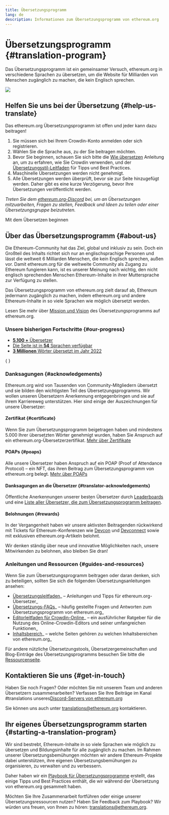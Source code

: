 ```yaml
---
title: Übersetzungsprogramm
lang: de
description: Informationen zum Übersetzungsprogramm von ethereum.org
---
```


# Übersetzungsprogramm \{#translation-program}

Das Übersetzungsprogramm ist ein gemeinsamer Versuch, ethereum.org in verschiedene Sprachen zu übersetzen, um die Website für Milliarden von Menschen zugänglich zu machen, die kein Englisch sprechen.

![](./enterprise-eth.png)

## Helfen Sie uns bei der Übersetzung \{#help-us-translate}

Das ethereum.org Übersetzungsprogramm ist offen und jeder kann dazu beitragen!

1. Sie müssen sich bei Ihrem Crowdin-Konto anmelden oder sich registrieren.
2. Wählen Sie die Sprache aus, zu der Sie beitragen möchten.
3. Bevor Sie beginnen, schauen Sie sich bitte die [Wie übersetzen](/contributing/translation-program/how-to-translate/) Anleitung an, um zu erfahren, wie Sie Crowdin verwenden, und der [Übersetzungsstil-Leitfaden](/contributing/translation-program/translators-guide/) für Tipps und Best Practices.
4. Maschinelle Übersetzungen werden nicht genehmigt.
5. Alle Übersetzungen werden überprüft, bevor sie zur Seite hinzugefügt werden. Daher gibt es eine kurze Verzögerung, bevor Ihre Übersetzungen veröffentlicht werden.

_Treten Sie dem [ethereum.org-Discord](/discord/) bei, um an Übersetzungen mitzuarbeiten, Fragen zu stellen, Feedback und Ideen zu teilen oder einer Übersetzungsgruppe beizutreten._

<ButtonLink to="https://crowdin.com/project/ethereum-org/">
  Mit dem Übersetzen beginnen
</ButtonLink>

## Über das Übersetzungsprogramm \{#about-us}

Die Ethereum-Community hat das Ziel, global und inklusiv zu sein. Doch ein Großteil des Inhalts richtet sich nur an englischsprachige Personen und lässt die weltweit 6 Milliarden Menschen, die kein Englisch sprechen, außen vor. Damit ethereum.org für die weltweite Community als Zugang zu Ethereum fungieren kann, ist es unserer Meinung nach wichtig, den nicht englisch sprechenden Menschen Ethereum-Inhalte in ihrer Muttersprache zur Verfügung zu stellen.

Das Übersetzungsprogramm von ethereum.org zielt darauf ab, Ethereum jedermann zugänglich zu machen, indem ethereum.org und andere Ethereum-Inhalte in so viele Sprachen wie möglich übersetzt werden.

Lesen Sie mehr über <a href="/contributing/translation-program/mission-and-vision">Mission und Vision</a> des Übersetzungsprogramms auf ethereum.org.

### Unsere bisherigen Fortschritte \{#our-progress}

- [**5.100 +** Übersetzer](/contributing/translation-program/contributors/)
- [Die Seite ist in **54** Sprachen verfügbar](/languages/)
- [**3 Millionen** Wörter übersetzt im Jahr 2022](/contributing/translation-program/acknowledgements/)

{
	<TranslationChartImage />
}

### Danksagungen \{#acknowledgements}

Ethereum.org wird von Tausenden von Community-Mitgliedern übersetzt und sie bilden den wichtigsten Teil des Übersetzungsprogramms. Wir wollen unseren Übersetzern Anerkennung entgegenbringen und sie auf ihrem Karriereweg unterstützen. Hier sind einige der Auszeichnungen für unsere Übersetzer:

#### Zertifikat \{#certificate}

Wenn Sie zum Übersetzungsprogramm beigetragen haben und mindestens 5.000 Ihrer übersetzten Wörter genehmigt wurden, haben Sie Anspruch auf ein ethereum.org-Übersetzerzertifikat. [Mehr über Zertifikate](/contributing/translation-program/acknowledgements/#certificate)

#### POAPs \{#poaps}

Alle unsere Übersetzer haben Anspruch auf ein POAP (Proof of Attendance Protocol) – ein NFT, das ihren Beitrag zum Übersetzungsprogramm von ethereum.org belegt. [Mehr über POAPs](/contributing/translation-program/acknowledgements/#poap)

#### Danksagungen an die Übersetzer \{#translator-acknowledgements}

Öffentliche Anerkennungen unserer besten Übersetzer durch [Leaderboards](/contributing/translation-program/acknowledgements/) und eine [Liste aller Übersetzer, die zum Übersetzungsprogramm beitragen](/contributing/translation-program/contributors/).

#### Belohnungen \{#rewards}

In der Vergangenheit haben wir unsere aktivsten Beitragenden rückwirkend mit Tickets für Ethereum-Konferenzen wie [Devcon](https://devcon.org/en/) und [Devconnect](https://devconnect.org/) sowie mit exklusiven ethereum.org-Artikeln belohnt.

Wir denken ständig über neue und innovative Möglichkeiten nach, unsere Mitwirkenden zu belohnen, also bleiben Sie dran!

### Anleitungen und Ressourcen \{#guides-and-resources}

Wenn Sie zum Übersetzungsprogramm beitragen oder daran denken, sich zu beteiligen, sollten Sie sich die folgenden Übersetzungsanleitungen ansehen:

- [Übersetzungsleitfaden](/contributing/translation-program/translators-guide/)_ – Anleitungen und Tipps für ethereum.org-Übersetzer_
- [Übersetzungs-FAQs](/contributing/translation-program/faq/)_ – häufig gestellte Fragen und Antworten zum Übersetzungsprogramm von ethereum.org_
- [Editorleitfaden für Crowdin-Online](https://support.crowdin.com/online-editor/)_ – ein ausführlicher Ratgeber für die Nutzung des Online-Crowdin-Editors und seiner umfangreichen Funktionen_
- [Inhaltsbereich](/contributing/translation-program/content-buckets/)_ – welche Seiten gehören zu welchen Inhaltsbereichen von ethereum.org_

Für andere nützliche Übersetzungstools, Übersetzergemeinschaften und Blog-Einträge des Übersetzungsprogramms besuchen Sie bitte die [Ressourcenseite](/contributing/translation-program/resources/).

## Kontaktieren Sie uns \{#get-in-touch}

Haben Sie noch Fragen? Oder möchten Sie mit unserem Team und anderen Übersetzern zusammenarbeiten? Verfassen Sie Ihre Beiträge im Kanal #translations unseres[Discord-Servers von ethereum.org](https://discord.gg/ethereum-org)

Sie können uns auch unter translations@ethereum.org kontaktieren.

## Ihr eigenes Übersetzungsprogramm starten \{#starting-a-translation-program}

Wir sind bestrebt, Ethereum-Inhalte in so viele Sprachen wie möglich zu übersetzen und Bildungsinhalte für alle zugänglich zu machen. Im Rahmen unserer Übersetzungsbemühungen möchten wir andere Ethereum-Projekte dabei unterstützen, ihre eigenen Übersetzungsbemühungen zu organisieren, zu verwalten und zu verbessern.

Daher haben wir ein [Playbook für Übersetzungsprogramme](/contributing/translation-program/playbook/) erstellt, das einige Tipps und Best Practices enthält, die wir während der Übersetzung von ethereum.org gesammelt haben.

Möchten Sie Ihre Zusammenarbeit fortführen oder einige unserer Übersetzungsressourcen nutzen? Haben Sie Feedback zum Playbook? Wir würden uns freuen, von Ihnen zu hören: translations@ethereum.org.
